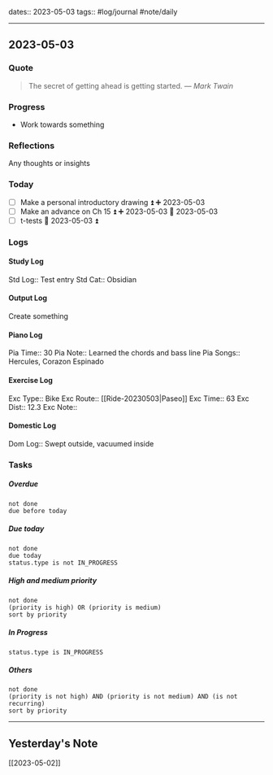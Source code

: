 dates:: 2023-05-03
tags:: #log/journal #note/daily 

---
## 2023-05-03

### Quote

> The secret of getting ahead is getting started.
> — <cite>Mark Twain</cite>


### Progress

- Work towards something


### Reflections

Any thoughts or insights


### Today

- [ ] Make a personal introductory drawing ⏫ ➕ 2023-05-03
- [ ] Make an advance on Ch 15 ⏫ ➕ 2023-05-03 🛫 2023-05-03
- [ ] t-tests 🛫 2023-05-03 ⏫ 

### Logs

#### Study Log

Std Log:: Test entry
Std Cat:: Obsidian

#### Output Log

Create something

#### Piano Log

Pia Time:: 30
Pia Note:: Learned the chords and bass line
Pia Songs:: Hercules, Corazon Espinado

#### Exercise Log

Exc Type:: Bike
Exc Route:: [[Ride-20230503|Paseo]]
Exc Time:: 63
Exc Dist:: 12.3
Exc Note:: 

#### Domestic Log

Dom Log:: Swept outside, vacuumed inside

### Tasks

##### Overdue

```tasks
not done
due before today
```


##### Due today

```tasks
not done
due today
status.type is not IN_PROGRESS
```

##### High and medium priority

```tasks
not done
(priority is high) OR (priority is medium)
sort by priority
```

##### In Progress

```tasks
status.type is IN_PROGRESS
```

##### Others


```tasks
not done
(priority is not high) AND (priority is not medium) AND (is not recurring)
sort by priority
```


---
## Yesterday's Note

[[2023-05-02]]


